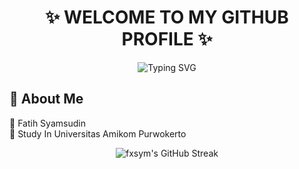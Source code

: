 # <h1 align="center">✨ WELCOME TO MY GITHUB PROFILE ✨</h1>

<p align="center">
  <img src="https://readme-typing-svg.herokuapp.com?font=Fira+Code&size=24&pause=1000&center=true&vCenter=true&color=ABDBE3&width=500&lines=Hi+%F0%9F%91%8B%2C+I'm+Fatih+Syamsudin!" alt="Typing SVG" />
</p>

## 📌 About Me 
🤵 Fatih Syamsudin </br>
🏫 Study In Universitas Amikom Purwokerto


<p align="center">
  <img src="https://github-readme-streak-stats.herokuapp.com/?user=fxsym&theme=dark&hide_border=true" alt="fxsym's GitHub Streak"/>
</p>
